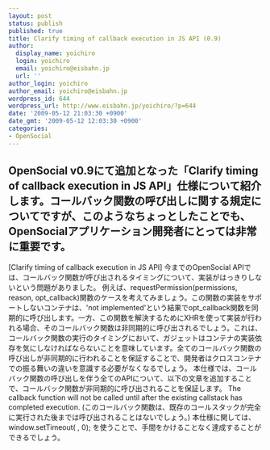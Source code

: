 ```yaml
---
layout: post
status: publish
published: true
title: Clarify timing of callback execution in JS API (0.9)
author:
  display_name: yoichiro
  login: yoichiro
  email: yoichiro@eisbahn.jp
  url: ''
author_login: yoichiro
author_email: yoichiro@eisbahn.jp
wordpress_id: 644
wordpress_url: http://www.eisbahn.jp/yoichiro/?p=644
date: '2009-05-12 21:03:30 +0900'
date_gmt: '2009-05-12 12:03:30 +0900'
categories:
- OpenSocial
---
```


OpenSocial v0.9にて追加となった「Clarify timing of callback execution in JS API」仕様について紹介します。コールバック関数の呼び出しに関する規定についてですが、このようなちょっとしたことでも、OpenSocialアプリケーション開発者にとっては非常に重要です。
---
[Clarify timing of callback execution in JS API]
今までのOpenSocial APIでは、コールバック関数が呼び出されるタイミングについて、実装がはっきりしないという問題がありました。
例えば、requestPermission(permissions, reason, opt_callback)関数のケースを考えてみましょう。この関数の実装をサポートしないコンテナは、'not implemented'という結果でopt_callback関数を同期的に呼び出します。一方、この関数を解決するためにXHRを使って実装が行われる場合、そのコールバック関数は非同期的に呼び出されるでしょう。これは、コールバック関数の実行のタイミングにおいて、ガジェットはコンテナの実装依存を気にしなければならないことを意味しています。全てのコールバック関数の呼び出しが非同期的に行われることを保証することで、開発者はクロスコンテナでの振る舞いの違いを意識する必要がなくなるでしょう。
本仕様では、コールバック関数の呼び出しを伴う全てのAPIについて、以下の文章を追加することで、コールバック関数が非同期的に呼び出されることを保証します。
The callback function will not be called until after the existing callstack has completed execution.
(このコールバック関数は、既存のコールスタックが完全に実行された後までは呼び出されることはないでしょう。)
本仕様に関しては、window.setTimeout(
, 0); を使うことで、手間をかけることなく達成することができるでしょう。
